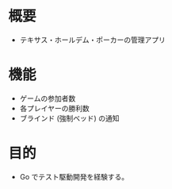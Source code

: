 # 概要

- テキサス・ホールデム・ポーカーの管理アプリ

# 機能

- ゲームの参加者数
- 各プレイヤーの勝利数
- ブラインド (強制ベッド) の通知

# 目的

- Go でテスト駆動開発を経験する。
